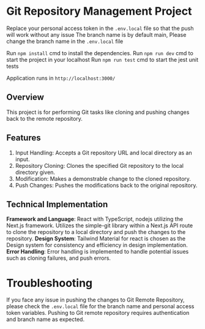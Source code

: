 # Git Repository Management Project

Replace your personal access token in the `.env.local` file so that the push will work without any issue
The branch name is by default main, Please change the branch name in the `.env.local` file

Run `npm install` cmd to install the dependencies.
Run `npm run dev` cmd to start the project in your localhost
Run `npm run test` cmd to start the jest unit tests 

Application runs in `http://localhost:3000/`

## Overview
This project is for performing Git tasks like cloning and pushing changes back to the remote repository.

## Features
1. Input Handling: Accepts a Git repository URL and local directory as an input.
2. Repository Cloning: Clones the specified Git repository to the local directory given.
3. Modification: Makes a demonstrable change to the cloned repository.
4. Push Changes: Pushes the modifications back to the original repository.

## Technical Implementation
**Framework and Language**: React with TypeScript, nodejs utilizing the Next.js framework.
Utilizes the simple-git library within a Next.js API route to clone the repository to a local directory and push the changes to the repository.
**Design System**: Tailwind Material for react is chosen as the Design system for consistency and efficiency in design implementation.
**Error Handling**: Error handling is implemented to handle potential issues such as cloning failures, and push errors.

# Troubleshooting 
If you face any issue in pushing the changes to Git Remote Repository, please check the `.env.local` file for the branch name and personal access token variables. Pushing to Git remote repository requires authentication and branch name as expected.
